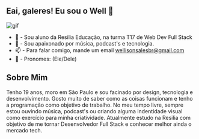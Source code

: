 
## Eai, galeres! Eu sou o Well 👋

![gif](https://user-images.githubusercontent.com/83258570/170892695-b6966d2a-ff94-45a0-a7fc-1c6fa3e8dbf8.gif)

- 🌱 - Sou aluno da Resilia Educação, na turma T17 de Web Dev Full Stack
- 💬 - Sou apaixonado por música, podcast's e tecnologia.
- 📫 - Para falar comigo, mande um email wellisonsalesbr@gmail.com
- 👦 - Pronomes: (Ele/Dele)

## Sobre Mim

Tenho 19 anos, moro em São Paulo e sou facinado por design, tecnologia e desenvolvimento.
Gosto muito de saber como as coisas funcionam e tenho a programação como objetivo de trabalho.
No meu tempo livre, sempre estou ouvindo música, podcast's ou criando alguma indentidade visual
como exercício para minha criatividade. Atualmente estudo na Resilia com objetivo de me tornar
Desenvolvedor Full Stack e conhecer melhor ainda o mercado tech.
